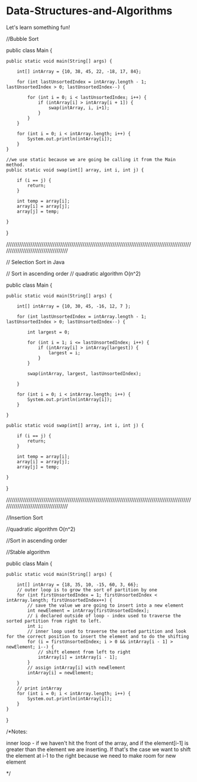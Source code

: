 # Data-Structures-and-Algorithms
Let's learn something fun!

//Bubble Sort

public class Main {

    public static void main(String[] args) {

        int[] intArray = {10, 38, 45, 22, -18, 17, 84};

        for (int lastUnsortedIndex = intArray.length - 1; lastUnsortedIndex > 0; lastUnsortedIndex--) {

            for (int i = 0; i < lastUnsortedIndex; i++) {
                if (intArray[i] > intArray[i + 1]) {
                    swap(intArray, i, i+1);
                }
            }
        }

        for (int i = 0; i < intArray.length; i++) {
            System.out.println(intArray[i]);
        }
    }

    //we use static because we are going be calling it from the Main method.
    public static void swap(int[] array, int i, int j) {

        if (i == j) {
            return;
        }

        int temp = array[i];
        array[i] = array[j];
        array[j] = temp;

    }
}

////////////////////////////////////////////////////////////////////////////////////////////////////////////////////////////////////

// Selection Sort in Java

// Sort in ascending order
// quadratic algorithm O(n^2)


public class Main {

    public static void main(String[] args) {

        int[] intArray = {10, 30, 45, -16, 12, 7 };

        for (int lastUnsortedIndex = intArray.length - 1; lastUnsortedIndex > 0; lastUnsortedIndex--) {

            int largest = 0;

            for (int i = 1; i <= lastUnsortedIndex; i++) {
                if (intArray[i] > intArray[largest]) {
                    largest = i;
                }
            }

            swap(intArray, largest, lastUnsortedIndex);

        }

        for (int i = 0; i < intArray.length; i++) {
            System.out.println(intArray[i]);
        }

    }

    public static void swap(int[] array, int i, int j) {

        if (i == j) {
            return;
        }

        int temp = array[i];
        array[i] = array[j];
        array[j] = temp;

    }

}

////////////////////////////////////////////////////////////////////////////////////////////////////////////////////////////////////

//Insertion Sort

//quadratic algorithm O(n^2)

//Sort in ascending order

//Stable algorithm




public class Main {

    public static void main(String[] args) {

        int[] intArray = {18, 35, 10, -15, 60, 3, 66};
        // outer loop is to grow the sort of partition by one
        for (int firstUnsortedIndex = 1; firstUnsortedIndex < intArray.length; firstUnsortedIndex++) {
            // save the value we are going to insert into a new element
            int newElement = intArray[firstUnsortedIndex];
            // i declared outside of loop - index used to traverse the sorted partition from right to left.
            int i;
            // inner loop used to traverse the sorted partition and look for the correct position to insert the element and to do the shifting
            for (i = firstUnsortedIndex; i > 0 && intArray[i - 1] > newElement; i--) {
                // shift element from left to right
                intArray[i] = intArray[i - 1];
            }
            // assign intArray[i] with newElement
            intArray[i] = newElement;

        }
        // print intArray
        for (int i = 0; i < intArray.length; i++) {
            System.out.println(intArray[i]);
        }
    }
}

/*Notes:

inner loop - if we haven't hit the front of the array, and if the element[i-1] is greater than the element we are inserting. If that's the case we want to shift the element at i-1 to the right because we need to make room for new element

*/



